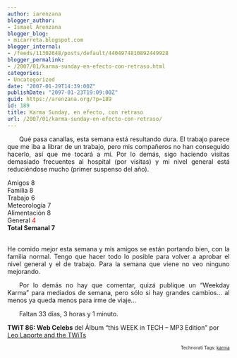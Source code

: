 ```yaml
---
author: iarenzana
blogger_author:
- Ismael Arenzana
blogger_blog:
- micarreta.blogspot.com
blogger_internal:
- /feeds/11302648/posts/default/4404974810892449928
blogger_permalink:
- /2007/01/karma-sunday-en-efecto-con-retraso.html
categories:
- Uncategorized
date: "2007-01-29T14:39:00Z"
publishDate: "2097-01-23T19:09:00Z"
guid: https://arenzana.org/?p=189
id: 189
title: Karma Sunday, en efecto, con retraso
url: /2007/01/karma-sunday-en-efecto-con-retraso/
---
```

<p style="text-align:justify;text-indent:20pt;">
  Qué pasa canallas, esta semana está resultando dura. El trabajo parece que me iba a librar de un trabajo, pero mis compañeros no han conseguido hacerlo, así que me tocará a mí. Por lo demás, sigo haciendo visitas demasiado frecuentes al hospital (por visitas) y mi nivel general está reduciéndose mucho (primer suspenso del año).
</p>

Amigos 8  
Familia 8  
Trabajo 6  
Meteorología 7  
Alimentación 8  
General <span style="color:#ff0000;">4</span>  
**Total Semanal 7**

<p style="text-align:justify;text-indent:20pt;">
  <strong><br /> </strong>He comido mejor esta semana y mis amigos se están portando bien, con la familia normal. Tengo que hacer todo lo posible para volver a aprobar el nivel general y el de trabajo. Para la semana que viene no veo ninguno mejorando.
</p>

<p style="text-align:justify;text-indent:20pt;">
  Por lo demás no hay que comentar, quizá publique un &#8220;Weekday Karma&#8221; para mediados de semana, pero sólo si hay grandes cambios&#8230; al menos ya queda menos para irme de viaje&#8230;
</p>

<p style="text-align:justify;text-indent:20pt;">
  Faltan 33 días, 3 horas y 1 minuto.
</p>

**TWiT 86: Web Celebs** del Álbum &#8220;this WEEK in TECH &#8211; MP3 Edition&#8221; por [Leo Laporte and the TWiTs](http://www.google.com/search?q=%22Leo%20Laporte%20and%20the%20TWiTs%22)

<!-- technorati tags start -->

<p style="text-align:right;font-size:10px;">
  Technorati Tags: <a href="http://www.technorati.com/tag/karma" rel="tag">karma</a>
</p>

<!-- technorati tags end -->
